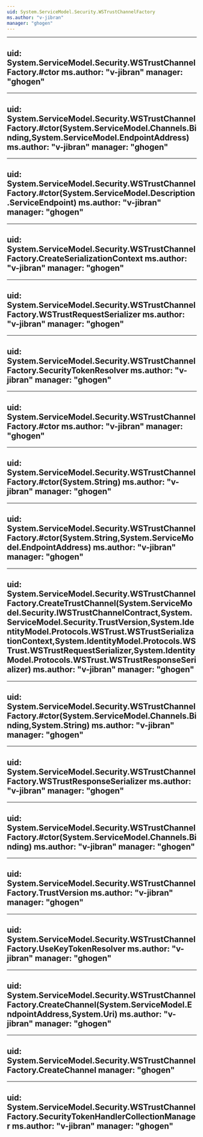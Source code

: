 ```yaml
---
uid: System.ServiceModel.Security.WSTrustChannelFactory
ms.author: "v-jibran"
manager: "ghogen"
---
```


---
uid: System.ServiceModel.Security.WSTrustChannelFactory.#ctor
ms.author: "v-jibran"
manager: "ghogen"
---

---
uid: System.ServiceModel.Security.WSTrustChannelFactory.#ctor(System.ServiceModel.Channels.Binding,System.ServiceModel.EndpointAddress)
ms.author: "v-jibran"
manager: "ghogen"
---

---
uid: System.ServiceModel.Security.WSTrustChannelFactory.#ctor(System.ServiceModel.Description.ServiceEndpoint)
ms.author: "v-jibran"
manager: "ghogen"
---

---
uid: System.ServiceModel.Security.WSTrustChannelFactory.CreateSerializationContext
ms.author: "v-jibran"
manager: "ghogen"
---

---
uid: System.ServiceModel.Security.WSTrustChannelFactory.WSTrustRequestSerializer
ms.author: "v-jibran"
manager: "ghogen"
---

---
uid: System.ServiceModel.Security.WSTrustChannelFactory.SecurityTokenResolver
ms.author: "v-jibran"
manager: "ghogen"
---

---
uid: System.ServiceModel.Security.WSTrustChannelFactory.#ctor
ms.author: "v-jibran"
manager: "ghogen"
---

---
uid: System.ServiceModel.Security.WSTrustChannelFactory.#ctor(System.String)
ms.author: "v-jibran"
manager: "ghogen"
---

---
uid: System.ServiceModel.Security.WSTrustChannelFactory.#ctor(System.String,System.ServiceModel.EndpointAddress)
ms.author: "v-jibran"
manager: "ghogen"
---

---
uid: System.ServiceModel.Security.WSTrustChannelFactory.CreateTrustChannel(System.ServiceModel.Security.IWSTrustChannelContract,System.ServiceModel.Security.TrustVersion,System.IdentityModel.Protocols.WSTrust.WSTrustSerializationContext,System.IdentityModel.Protocols.WSTrust.WSTrustRequestSerializer,System.IdentityModel.Protocols.WSTrust.WSTrustResponseSerializer)
ms.author: "v-jibran"
manager: "ghogen"
---

---
uid: System.ServiceModel.Security.WSTrustChannelFactory.#ctor(System.ServiceModel.Channels.Binding,System.String)
ms.author: "v-jibran"
manager: "ghogen"
---

---
uid: System.ServiceModel.Security.WSTrustChannelFactory.WSTrustResponseSerializer
ms.author: "v-jibran"
manager: "ghogen"
---

---
uid: System.ServiceModel.Security.WSTrustChannelFactory.#ctor(System.ServiceModel.Channels.Binding)
ms.author: "v-jibran"
manager: "ghogen"
---

---
uid: System.ServiceModel.Security.WSTrustChannelFactory.TrustVersion
ms.author: "v-jibran"
manager: "ghogen"
---

---
uid: System.ServiceModel.Security.WSTrustChannelFactory.UseKeyTokenResolver
ms.author: "v-jibran"
manager: "ghogen"
---

---
uid: System.ServiceModel.Security.WSTrustChannelFactory.CreateChannel(System.ServiceModel.EndpointAddress,System.Uri)
ms.author: "v-jibran"
manager: "ghogen"
---

---
uid: System.ServiceModel.Security.WSTrustChannelFactory.CreateChannel
manager: "ghogen"
---

---
uid: System.ServiceModel.Security.WSTrustChannelFactory.SecurityTokenHandlerCollectionManager
ms.author: "v-jibran"
manager: "ghogen"
---
